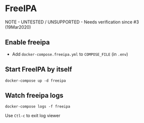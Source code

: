 # FreeIPA

NOTE - UNTESTED / UNSUPPORTED - Needs verification since #3 (19Mar2020)

## Enable freeipa
- Add `docker-compose.freeipa.yml` to `COMPOSE_FILE` (in `.env`)

## Start FreeIPA by itself
```shell
docker-compose up -d freeipa
```

## Watch freeipa logs
```shell
docker-compose logs -f freeipa
```
Use `Ctl-c` to exit log viewer
